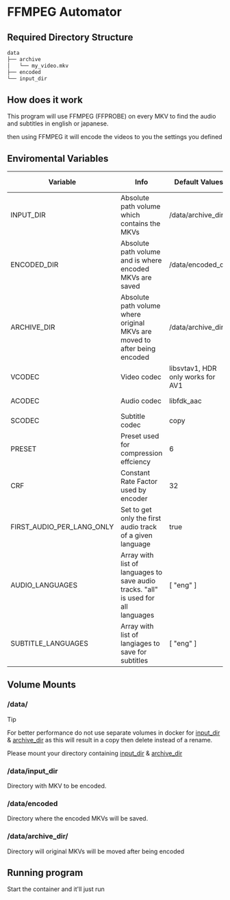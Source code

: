 # FFMPEG Automator

## Required Directory Structure

```sh
data
├── archive
│   └── my_video.mkv
├── encoded
└── input_dir
```

## How does it work

This program will use FFMPEG (FFPROBE) on every MKV to find the audio and subtitles in english or japanese.

then using FFMPEG it will encode the videos to you the settings you defined

## Enviromental Variables

| Variable | Info | Default Values | Allowed Values |
|-|-|-|-|
| INPUT_DIR | Absolute path volume which contains the MKVs | /data/archive_dir | Absolute Path |
| ENCODED_DIR | Absolute path volume and is where encoded MKVs are saved | /data/encoded_dir | Absolute Path |
| ARCHIVE_DIR | Absolute path volume where original MKVs are moved to after being encoded | /data/archive_dir | Absolute Path |
| VCODEC | Video codec | libsvtav1, HDR only works for AV1 | See FFMPEG documentation |
| ACODEC | Audio codec | libfdk_aac | See FFMPEG documentation |
| SCODEC | Subtitle codec | copy | See FFMPEG documentation |
| PRESET | Preset used for compression effciency | 6 | Depends on VCODEC, see FFMPEG documentation |
| CRF | Constant Rate Factor used by encoder | 32 | Depends on VCODEC, see FFMPEG documentation |
| FIRST_AUDIO_PER_LANG_ONLY | Set to get only the first audio track of a given language | true | boolean |
| AUDIO_LANGUAGES | Array with list of languages to save audio tracks. "all" is used for all languages | [ "eng" ] | Array of strings ex. [ "eng", "jpn" ] |
| SUBTITLE_LANGUAGES | Array with list of langiages to save for subtitles | [ "eng" ] | Array of strings ex. [ "eng", "jpn" ] |

## Volume Mounts

### /data/

> [!TIP]
> For better performance do not use separate volumes in docker for [input_dir](#datainput_dir) &
> [archive_dir](#dataarchive_dir) as this will result in a copy then delete instead of a rename.

Please mount your directory containing [input_dir](#datainput_dir) & [archive_dir](#dataarchive_dir)

### /data/input_dir

Directory with MKV to be encoded.

### /data/encoded

Directory where the encoded MKVs will be saved.

### /data/archive_dir/

Directory will original MKVs will be moved after being encoded

## Running program

Start the container and it'll just run
